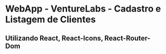 # WebApp - VentureLabs - Cadastro e Listagem de Clientes
## Utilizando React, React-Icons, React-Router-Dom